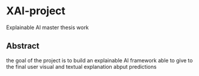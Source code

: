 # XAI-project
Explainable AI master thesis work 

## Abstract 
the goal of the project is to build an explainable AI framework able to give to the final user visual and textual explanation abput predictions 
